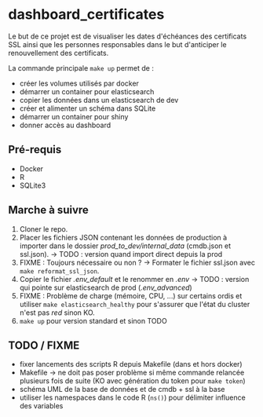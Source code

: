 # dashboard_certificates

Le but de ce projet est de visualiser les dates d'échéances des certificats SSL ainsi que les personnes responsables dans le but d'anticiper le renouvellement des certificats.

La commande principale `make up` permet de :
- créer les volumes utilisés par docker
- démarrer un container pour elasticsearch
- copier les données dans un elasticsearch de dev
- créer et alimenter un schéma dans SQLite
- démarrer un container pour shiny
- donner accès au dashboard

## Pré-requis

- Docker
- R
- SQLite3

## Marche à suivre

1) Cloner le repo.
2) Placer les fichiers JSON contenant les données de production à importer dans le dossier *prod_to_dev/internal_data* (cmdb.json et ssl.json). -> TODO : version quand import direct depuis la prod
3) FIXME : Toujours nécessaire ou non ? -> Formater le fichier ssl.json avec `make reformat_ssl_json`.
4) Copier le fichier *.env_default* et le renommer en *.env* -> TODO : version qui pointe sur elasticsearch de prod (*.env_advanced*)
5) FIXME : Problème de charge (mémoire, CPU, ...) sur certains ordis et utiliser `make elasticsearch_healthy` pour s'assurer que l'état du cluster n'est pas *red* sinon KO.
6) `make up` pour version standard et sinon TODO

## TODO / FIXME

- fixer lancements des scripts R depuis Makefile (dans et hors docker)
- Makefile -> ne doit pas poser problème si même commande relancée plusieurs fois de suite (KO avec génération du token pour `make token`)
- schéma UML de la base de données et de cmdb + ssl à la base
- utiliser les namespaces dans le code R (`ns()`) pour délimiter influence des variables
